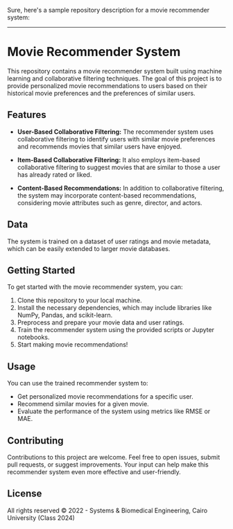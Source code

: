 Sure, here's a sample repository description for a movie recommender system:

---

# Movie Recommender System

This repository contains a movie recommender system built using machine learning and collaborative filtering techniques. The goal of this project is to provide personalized movie recommendations to users based on their historical movie preferences and the preferences of similar users.

## Features

- **User-Based Collaborative Filtering:** The recommender system uses collaborative filtering to identify users with similar movie preferences and recommends movies that similar users have enjoyed.

- **Item-Based Collaborative Filtering:** It also employs item-based collaborative filtering to suggest movies that are similar to those a user has already rated or liked.

- **Content-Based Recommendations:** In addition to collaborative filtering, the system may incorporate content-based recommendations, considering movie attributes such as genre, director, and actors.

## Data

The system is trained on a dataset of user ratings and movie metadata, which can be easily extended to larger movie databases.

## Getting Started

To get started with the movie recommender system, you can:

1. Clone this repository to your local machine.
2. Install the necessary dependencies, which may include libraries like NumPy, Pandas, and scikit-learn.
3. Preprocess and prepare your movie data and user ratings.
4. Train the recommender system using the provided scripts or Jupyter notebooks.
5. Start making movie recommendations!

## Usage

You can use the trained recommender system to:

- Get personalized movie recommendations for a specific user.
- Recommend similar movies for a given movie.
- Evaluate the performance of the system using metrics like RMSE or MAE.

## Contributing

Contributions to this project are welcome. Feel free to open issues, submit pull requests, or suggest improvements. Your input can help make this recommender system even more effective and user-friendly.

## License

All rights reserved © 2022 - Systems & Biomedical Engineering, Cairo University (Class 2024)
